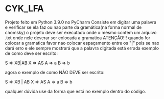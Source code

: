 # CYK_LFA

Projeto feito em Python 3.9.0 no PyCharm
Consiste em digitar uma palavra e verificar se ela faz ou nao parte da gramática(na forma normal de chomsky)
o projeto deve ser executado onde o mesmo contem um arquivo .txt onde nele deverar ser colocada a gramatica
ATENÇÃO!!!
quando for colocar a gramatica favor nao colocar espaçamento entre os "|" pois se nao dará erro e ele sempre mostrará que
a palavra digitada está errada 
exemplo de como deve ser escrito:

S => XB|AB
X => AS
A => a
B => b

agora o exemplo de como NÃO DEVE ser escrito:

S => XB | AB
X => AS
A => a
B => b

qualquer dúvida use da forma que está no exemplo dentro do código.

